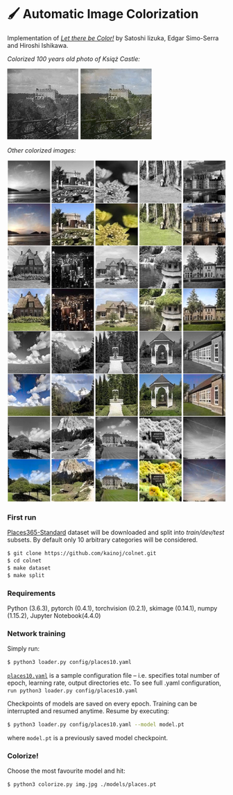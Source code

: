 # 🖌️ Automatic Image Colorization
Implementation of [_Let there be Color!_](http://iizuka.cs.tsukuba.ac.jp/projects/colorization/en/)
by Satoshi Iizuka, Edgar Simo-Serra and Hiroshi Ishikawa.

_Colorized 100 years old photo of Książ Castle:_

![Colorized Książ Castle, Poland](colorized/ksiaz-castle.png "Colorized Książ Castle, Poland")

_Other colorized images:_

![Colorized images](colorized/results.png "Sample of colorized images")

### First run
[Places365-Standard](http://places2.csail.mit.edu/download.html) 
dataset will be downloaded and split into _train/dev/test_ subsets.
By default only 10 arbitrary categories will be considered.

```bash
$ git clone https://github.com/kainoj/colnet.git
$ cd colnet
$ make dataset
$ make split
```

### Requirements
Python (3.6.3), pytorch (0.4.1), torchvision (0.2.1), skimage (0.14.1), numpy (1.15.2), Jupyter Notebook(4.4.0)


### Network training
Simply run:
```bash
$ python3 loader.py config/places10.yaml
```
[`places10.yaml`](./config/places10.yaml) is a sample configuration file – i.e. specifies 
total number of epoch, learning rate, output directories etc.
To see full .yaml configuration, `run python3 loader.py config/places10.yaml`


Checkpoints of models are saved on every epoch.
Training can be interrupted and resumed anytime.
Resume by executing:
```bash
$ python3 loader.py config/places10.yaml --model model.pt
```
where `model.pt` is a previously saved model checkpoint.

### Colorize!
Choose the most favourite model and hit:
```bash
$ python3 colorize.py img.jpg ./models/places.pt
```
